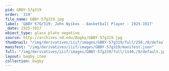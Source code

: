 ```yaml
---
pid: GBBY-57g319
order: '319'
file_name: GBBY-57g319.jpg
label: 'GBBY 57G/319: John Nyikos - Basketball Player - 1925-1927'
_date: 1925-1927
object_type: glass plate negative
source: http://archives.nd.edu/Bagby/GBBY-57g319.jpg
thumbnail: "/img/derivatives/iiif/images/GBBY-57g319/full/250,/0/default.jpg"
manifest: "/img/derivatives/iiif/images/GBBY-57g319/manifest.json"
full: "/img/derivatives/iiif/images/GBBY-57g319/full/1140,/0/default.jpg"
layout: bagby_item
collection: bagby
---
```

